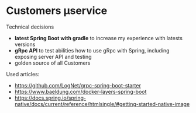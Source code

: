 # Customers µservice

Technical decisions
- **latest Spring Boot with gradle** to increase my experience with latests versions
- **gRpc API** to test abilities how to use gRpc with Spring, including exposing server API and testing
- golden source of all Customers

Used articles:

- https://github.com/LogNet/grpc-spring-boot-starter
- https://www.baeldung.com/docker-layers-spring-boot
- https://docs.spring.io/spring-native/docs/current/reference/htmlsingle/#getting-started-native-image
